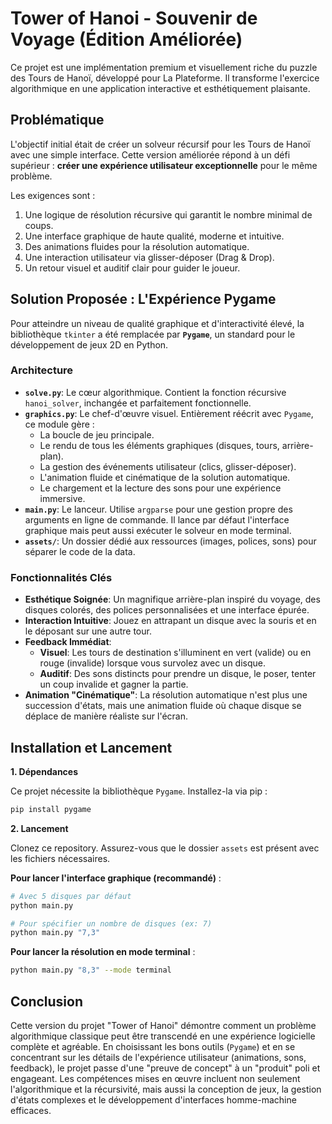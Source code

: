 # Tower of Hanoi - Souvenir de Voyage (Édition Améliorée)

Ce projet est une implémentation premium et visuellement riche du puzzle des Tours de Hanoï, développé pour La Plateforme. Il transforme l'exercice algorithmique en une application interactive et esthétiquement plaisante.

## Problématique

L'objectif initial était de créer un solveur récursif pour les Tours de Hanoï avec une simple interface. Cette version améliorée répond à un défi supérieur : **créer une expérience utilisateur exceptionnelle** pour le même problème.

Les exigences sont :
1.  Une logique de résolution récursive qui garantit le nombre minimal de coups.
2.  Une interface graphique de haute qualité, moderne et intuitive.
3.  Des animations fluides pour la résolution automatique.
4.  Une interaction utilisateur via glisser-déposer (Drag & Drop).
5.  Un retour visuel et auditif clair pour guider le joueur.

## Solution Proposée : L'Expérience Pygame

Pour atteindre un niveau de qualité graphique et d'interactivité élevé, la bibliothèque `tkinter` a été remplacée par **`Pygame`**, un standard pour le développement de jeux 2D en Python.

### Architecture
- **`solve.py`**: Le cœur algorithmique. Contient la fonction récursive `hanoi_solver`, inchangée et parfaitement fonctionnelle.
- **`graphics.py`**: Le chef-d'œuvre visuel. Entièrement réécrit avec `Pygame`, ce module gère :
  - La boucle de jeu principale.
  - Le rendu de tous les éléments graphiques (disques, tours, arrière-plan).
  - La gestion des événements utilisateur (clics, glisser-déposer).
  - L'animation fluide et cinématique de la solution automatique.
  - Le chargement et la lecture des sons pour une expérience immersive.
- **`main.py`**: Le lanceur. Utilise `argparse` pour une gestion propre des arguments en ligne de commande. Il lance par défaut l'interface graphique mais peut aussi exécuter le solveur en mode terminal.
- **`assets/`**: Un dossier dédié aux ressources (images, polices, sons) pour séparer le code de la data.

### Fonctionnalités Clés
- **Esthétique Soignée**: Un magnifique arrière-plan inspiré du voyage, des disques colorés, des polices personnalisées et une interface épurée.
- **Interaction Intuitive**: Jouez en attrapant un disque avec la souris et en le déposant sur une autre tour.
- **Feedback Immédiat**:
  - **Visuel**: Les tours de destination s'illuminent en vert (valide) ou en rouge (invalide) lorsque vous survolez avec un disque.
  - **Auditif**: Des sons distincts pour prendre un disque, le poser, tenter un coup invalide et gagner la partie.
- **Animation "Cinématique"**: La résolution automatique n'est plus une succession d'états, mais une animation fluide où chaque disque se déplace de manière réaliste sur l'écran.

## Installation et Lancement

**1. Dépendances**

Ce projet nécessite la bibliothèque `Pygame`. Installez-la via pip :
```bash
pip install pygame
```

**2. Lancement**

Clonez ce repository. Assurez-vous que le dossier `assets` est présent avec les fichiers nécessaires.

**Pour lancer l'interface graphique (recommandé)** :
```bash
# Avec 5 disques par défaut
python main.py

# Pour spécifier un nombre de disques (ex: 7)
python main.py "7,3"
```

**Pour lancer la résolution en mode terminal** :
```bash
python main.py "8,3" --mode terminal
```

## Conclusion

Cette version du projet "Tower of Hanoi" démontre comment un problème algorithmique classique peut être transcendé en une expérience logicielle complète et agréable. En choisissant les bons outils (`Pygame`) et en se concentrant sur les détails de l'expérience utilisateur (animations, sons, feedback), le projet passe d'une "preuve de concept" à un "produit" poli et engageant. Les compétences mises en œuvre incluent non seulement l'algorithmique et la récursivité, mais aussi la conception de jeux, la gestion d'états complexes et le développement d'interfaces homme-machine efficaces.